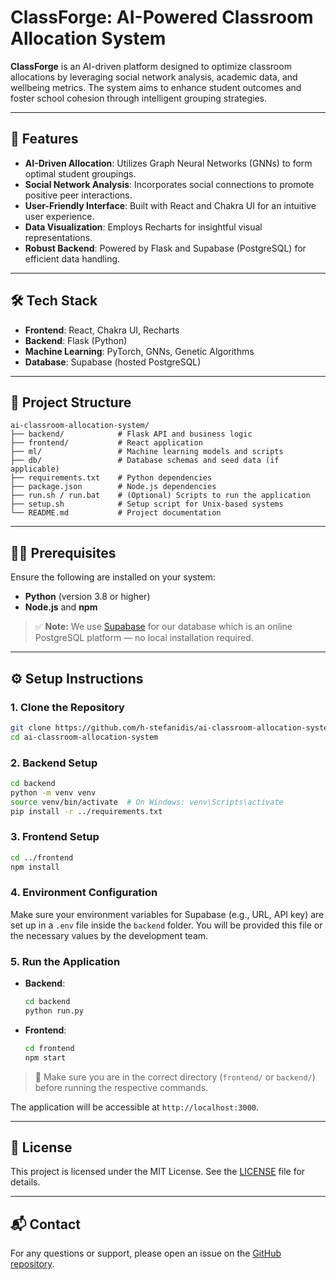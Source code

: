 # ClassForge: AI-Powered Classroom Allocation System

**ClassForge** is an AI-driven platform designed to optimize classroom allocations by leveraging social network analysis, academic data, and wellbeing metrics. The system aims to enhance student outcomes and foster school cohesion through intelligent grouping strategies.

---

## 🚀 Features

- **AI-Driven Allocation**: Utilizes Graph Neural Networks (GNNs) to form optimal student groupings.
- **Social Network Analysis**: Incorporates social connections to promote positive peer interactions.
- **User-Friendly Interface**: Built with React and Chakra UI for an intuitive user experience.
- **Data Visualization**: Employs Recharts for insightful visual representations.
- **Robust Backend**: Powered by Flask and Supabase (PostgreSQL) for efficient data handling.

---

## 🛠️ Tech Stack

- **Frontend**: React, Chakra UI, Recharts
- **Backend**: Flask (Python)
- **Machine Learning**: PyTorch, GNNs, Genetic Algorithms
- **Database**: Supabase (hosted PostgreSQL)

---

## 📁 Project Structure

```
ai-classroom-allocation-system/
├── backend/            # Flask API and business logic
├── frontend/           # React application
├── ml/                 # Machine learning models and scripts
├── db/                 # Database schemas and seed data (if applicable)
├── requirements.txt    # Python dependencies
├── package.json        # Node.js dependencies
├── run.sh / run.bat    # (Optional) Scripts to run the application
├── setup.sh            # Setup script for Unix-based systems
└── README.md           # Project documentation
```

---

## 🧑‍💻 Prerequisites

Ensure the following are installed on your system:

- **Python** (version 3.8 or higher)
- **Node.js** and **npm**

> ✅ **Note:** We use [Supabase](https://supabase.com/) for our database which is an online PostgreSQL platform — no local installation required.

---

## ⚙️ Setup Instructions

### 1. Clone the Repository

```bash
git clone https://github.com/h-stefanidis/ai-classroom-allocation-system.git
cd ai-classroom-allocation-system
```

### 2. Backend Setup

```bash
cd backend
python -m venv venv
source venv/bin/activate  # On Windows: venv\Scripts\activate
pip install -r ../requirements.txt
```

### 3. Frontend Setup

```bash
cd ../frontend
npm install
```

### 4. Environment Configuration

Make sure your environment variables for Supabase (e.g., URL, API key) are set up in a `.env` file inside the `backend` folder. You will be provided this file or the necessary values by the development team.

### 5. Run the Application

- **Backend**:

  ```bash
  cd backend
  python run.py
  ```

- **Frontend**:

  ```bash
  cd frontend
  npm start
  ```

> 🔄 Make sure you are in the correct directory (`frontend/` or `backend/`) before running the respective commands.

The application will be accessible at `http://localhost:3000`.

---

## 📄 License

This project is licensed under the MIT License. See the [LICENSE](https://github.com/h-stefanidis/ai-classroom-allocation-system/blob/main/LICENSE) file for details.

---

## 📬 Contact

For any questions or support, please open an issue on the [GitHub repository](https://github.com/h-stefanidis/ai-classroom-allocation-system/issues).
